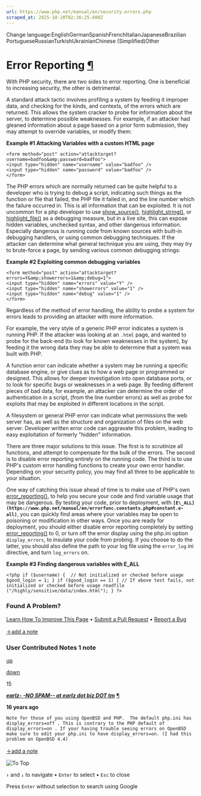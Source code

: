 ```yaml
---
url: https://www.php.net/manual/en/security.errors.php
scraped_at: 2025-10-20T02:36:25.600Z
---
```


Change language:EnglishGermanSpanishFrenchItalianJapaneseBrazilian PortugueseRussianTurkishUkrainianChinese (Simplified)Other

# Error Reporting [¶](https://www.php.net/manual/en/security.errors.php\#security.errors)

With PHP security, there are two sides to error reporting. One is
beneficial to increasing security, the other is detrimental.


A standard attack tactic involves profiling a system by feeding
it improper data, and checking for the kinds, and contexts, of the
errors which are returned. This allows the system cracker to probe
for information about the server, to determine possible weaknesses.
For example, if an attacker had gleaned information about a page
based on a prior form submission, they may attempt to override
variables, or modify them:


**Example #1 Attacking Variables with a custom HTML page**

```
<form method="post" action="attacktarget?username=badfoo&amp;password=badfoo">
<input type="hidden" name="username" value="badfoo" />
<input type="hidden" name="password" value="badfoo" />
</form>
```

The PHP errors which are normally returned can be quite helpful to a
developer who is trying to debug a script, indicating such things
as the function or file that failed, the PHP file it failed in,
and the line number which the failure occurred in. This is all
information that can be exploited. It is not uncommon for a php
developer to use [show\_source()](https://www.php.net/manual/en/function.show-source.php),
[highlight\_string()](https://www.php.net/manual/en/function.highlight-string.php), or
[highlight\_file()](https://www.php.net/manual/en/function.highlight-file.php) as a debugging measure, but in
a live site, this can expose hidden variables, unchecked syntax,
and other dangerous information. Especially dangerous is running
code from known sources with built-in debugging handlers, or using
common debugging techniques. If the attacker can determine what
general technique you are using, they may try to brute-force a page,
by sending various common debugging strings:


**Example #2 Exploiting common debugging variables**

```
<form method="post" action="attacktarget?errors=Y&amp;showerrors=1&amp;debug=1">
<input type="hidden" name="errors" value="Y" />
<input type="hidden" name="showerrors" value="1" />
<input type="hidden" name="debug" value="1" />
</form>
```

Regardless of the method of error handling, the ability to probe a
system for errors leads to providing an attacker with more
information.


For example, the very style of a generic PHP error indicates a system
is running PHP. If the attacker was looking at an `.html` page, and
wanted to probe for the back-end (to look for known weaknesses in
the system), by feeding it the wrong data they may be able to
determine that a system was built with PHP.


A function error can indicate whether a system may be running a
specific database engine, or give clues as to how a web page or
programmed or designed. This allows for deeper investigation into
open database ports, or to look for specific bugs or weaknesses
in a web page. By feeding different pieces of bad data, for example,
an attacker can determine the order of authentication in a script,
(from the line number errors) as well as probe for exploits that
may be exploited in different locations in the script.


A filesystem or general PHP error can indicate what permissions
the web server has, as well as the structure and organization of
files on the web server. Developer written error code can aggravate
this problem, leading to easy exploitation of formerly "hidden"
information.


There are three major solutions to this issue. The first is to
scrutinize all functions, and attempt to compensate for the bulk
of the errors. The second is to disable error reporting entirely
on the running code. The third is to use PHP's custom error
handling functions to create your own error handler. Depending
on your security policy, you may find all three to be applicable
to your situation.


One way of catching this issue ahead of time is to make use of
PHP's own [error\_reporting()](https://www.php.net/manual/en/function.error-reporting.php), to help you
secure your code and find variable usage that may be dangerous.
By testing your code, prior to deployment, with **`[E\_ALL](https://www.php.net/manual/en/errorfunc.constants.php#constant.e-all)`**,
you can quickly find areas where your variables may be open to poisoning
or modification in other ways. Once you are ready for deployment,
you should either disable error reporting completely by setting
[error\_reporting()](https://www.php.net/manual/en/function.error-reporting.php) to 0, or turn off the error
display using the php.ini option `display_errors`,
to insulate your code from probing. If you choose to do the latter,
you should also define the path to your log file using the
`error_log` ini directive, and turn
`log_errors` on.


**Example #3 Finding dangerous variables with E\_ALL**

`<?php
if ($username) {  // Not initialized or checked before usage
    $good_login = 1;
}
if ($good_login == 1) { // If above test fails, not initialized or checked before usage
    readfile ("/highly/sensitive/data/index.html");
}
?>`

### Found A Problem?

[Learn How To Improve This Page](https://github.com/php/doc-base/blob/master/README.md "This will take you to our contribution guidelines on GitHub")
•
[Submit a Pull Request](https://github.com/php/doc-en/blob/master/security/errors.xml)
•
[Report a Bug](https://github.com/php/doc-en/issues/new?body=From%20manual%20page:%20https:%2F%2Fphp.net%2Fsecurity.errors%0A%0A---)

[＋add a note](https://www.php.net/manual/add-note.php?sect=security.errors&repo=en&redirect=https://www.php.net/manual/en/security.errors.php)

### User Contributed Notes 1 note

[up](https://www.php.net/manual/vote-note.php?id=88727&page=security.errors&vote=up "Vote up!")

[down](https://www.php.net/manual/vote-note.php?id=88727&page=security.errors&vote=down "Vote down!")

15


[**_earlz- -NO SPAM-- at earlz dot biz DOT tm_**](https://www.php.net/manual/en/security.errors.php#88727) [¶](https://www.php.net/manual/en/security.errors.php#88727)

**16 years ago**

`Note for those of you using OpenBSD and PHP.  The default php.ini has display_errors=off . This is contrary to the PHP default of display_errors=on . If your having trouble seeing errors on OpenBSD make sure to edit your php.ini to have display_errors=on. (I had this problem on OpenBSD 4.4)`

[＋add a note](https://www.php.net/manual/add-note.php?sect=security.errors&repo=en&redirect=https://www.php.net/manual/en/security.errors.php)

![To Top](https://www.php.net/images/to-top@2x.png)

`↑` and `↓` to navigate •
`Enter` to select •
`Esc` to close


Press `Enter` without
selection to search using Google
